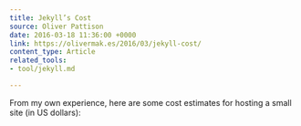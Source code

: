 ```yaml
---
title: Jekyll’s Cost
source: Oliver Pattison
date: 2016-03-18 11:36:00 +0000
link: https://olivermak.es/2016/03/jekyll-cost/
content_type: Article
related_tools:
- tool/jekyll.md

---
```

From my own experience, here are some cost estimates for hosting a small site (in US dollars):





